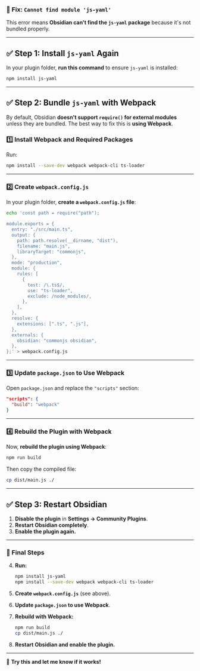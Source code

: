 ### **🚨 Fix: `Cannot find module 'js-yaml'`**

This error means **Obsidian can't find the `js-yaml` package** because it's not bundled properly.

---

## **✅ Step 1: Install `js-yaml` Again**

In your plugin folder, **run this command** to ensure `js-yaml` is installed:

```sh
npm install js-yaml
```

---

## **✅ Step 2: Bundle `js-yaml` with Webpack**

By default, Obsidian **doesn't support `require()` for external modules** unless they are bundled. The best way to fix this is **using Webpack**.

### **1️⃣ Install Webpack and Required Packages**

Run:

```sh
npm install --save-dev webpack webpack-cli ts-loader
```

---

### **2️⃣ Create `webpack.config.js`**

In your plugin folder, **create a `webpack.config.js` file**:

```sh
echo 'const path = require("path");

module.exports = {
  entry: "./src/main.ts",
  output: {
    path: path.resolve(__dirname, "dist"),
    filename: "main.js",
    libraryTarget: "commonjs",
  },
  mode: "production",
  module: {
    rules: [
      {
        test: /\.ts$/,
        use: "ts-loader",
        exclude: /node_modules/,
      },
    ],
  },
  resolve: {
    extensions: [".ts", ".js"],
  },
  externals: {
    obsidian: "commonjs obsidian",
  },
};' > webpack.config.js
```

---

### **3️⃣ Update `package.json` to Use Webpack**

Open `package.json` and replace the `"scripts"` section:

```json
"scripts": {
  "build": "webpack"
}
```

---

### **4️⃣ Rebuild the Plugin with Webpack**

Now, **rebuild the plugin using Webpack**:

```sh
npm run build
```

Then copy the compiled file:

```sh
cp dist/main.js ./
```

---

## **✅ Step 3: Restart Obsidian**

1. **Disable the plugin** in **Settings → Community Plugins**.
2. **Restart Obsidian completely**.
3. **Enable the plugin again.**

---

### **🚀 Final Steps**

4. **Run:**
    
    ```sh
    npm install js-yaml
    npm install --save-dev webpack webpack-cli ts-loader
    ```
    
5. **Create `webpack.config.js`** (see above).
6. **Update `package.json` to use Webpack**.
7. **Rebuild with Webpack:**
    
    ```sh
    npm run build
    cp dist/main.js ./
    ```
    
8. **Restart Obsidian and enable the plugin.**

---

🚀 **Try this and let me know if it works!**